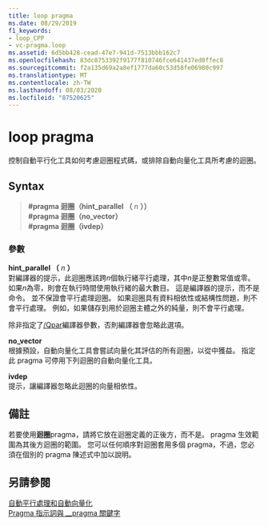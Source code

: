 ```yaml
---
title: loop pragma
ms.date: 08/29/2019
f1_keywords:
- loop_CPP
- vc-pragma.loop
ms.assetid: 6d5bb428-cead-47e7-941d-7513bbb162c7
ms.openlocfilehash: 83dc8753392f9177f810746fce641437ed0ffec8
ms.sourcegitcommit: f2a135d69a2a8ef1777da60c53d58fe06980c997
ms.translationtype: MT
ms.contentlocale: zh-TW
ms.lasthandoff: 08/03/2020
ms.locfileid: "87520625"
---
```

# <a name="loop-pragma"></a>loop pragma

控制自動平行化工具如何考慮迴圈程式碼，或排除自動向量化工具所考慮的迴圈。

## <a name="syntax"></a>Syntax

> **#pragma 迴圈（hint_parallel （** *n* **））**\
> **#pragma 迴圈（no_vector）**\
> **#pragma 迴圈（ivdep）**

### <a name="parameters"></a>參數

**hint_parallel （** *n* **）**\
對編譯器的提示，此迴圈應該跨*n*個執行緒平行處理，其中*n*是正整數常值或零。 如果*n*為零，則會在執行時間使用執行緒的最大數目。 這是編譯器的提示，而不是命令。 並不保證會平行處理迴圈。 如果迴圈具有資料相依性或結構性問題，則不會平行處理。 例如，如果儲存到用於迴圈主體之外的純量，則不會平行處理。

除非指定了[/Qpar](../build/reference/qpar-auto-parallelizer.md)編譯器參數，否則編譯器會忽略此選項。

**no_vector**\
根據預設，自動向量化工具會嘗試向量化其評估的所有迴圈，以從中獲益。 指定此 pragma 可停用下列迴圈的自動向量化工具。

**ivdep**\
提示，讓編譯器忽略此迴圈的向量相依性。

## <a name="remarks"></a>備註

若要使用**迴圈**pragma，請將它放在迴圈定義的正後方，而不是。 pragma 生效範圍為其後方迴圈的範圍。 您可以任何順序對迴圈套用多個 pragma，不過，您必須在個別的 pragma 陳述式中加以說明。

## <a name="see-also"></a>另請參閱

[自動平行處理和自動向量化](../parallel/auto-parallelization-and-auto-vectorization.md)\
[Pragma 指示詞與 __pragma 關鍵字](../preprocessor/pragma-directives-and-the-pragma-keyword.md)
